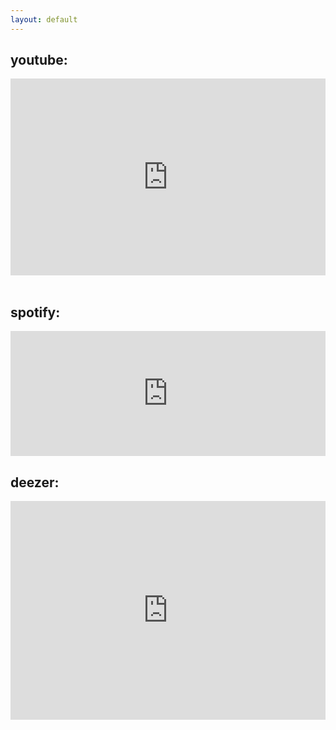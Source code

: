 ```yaml
---
layout: default
---
```


## youtube:


<div class="vid-container">
<iframe width="100%" height="315" showinfo="1" src="https://www.youtube.com/embed/videoseries?list=PL7smZQW3puyY7oWHo3kXcNel8SNSLERJU" frameborder="0" allow=" autoplay; encrypted-media; gyroscope; picture-in-picture" allowfullscreen></iframe>
</div>


<br>

## spotify:
<iframe src="https://open.spotify.com/embed/playlist/2rtp1AI9dT8wBy6BRmQ1Mt" width="100%" height="200" frameborder="0" allowtransparency="true" allow="encrypted-media"></iframe>

<br>

## deezer:
<iframe scrolling="no" frameborder="0" allowTransparency="true" src="https://www.deezer.com/plugins/player?format=classic&autoplay=true&playlist=true&width=100%&height=350&color=ff0000&layout=dark&size=medium&type=playlist&id=7511919464&app_id=1" width="100%" height="350"></iframe>

<br>
